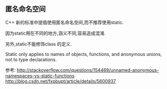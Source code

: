
匿名命名空间
-----------

C++ 新的标准中提倡使用匿名命名空间,而不推荐使用static.

因为static用在不同的地方,涵义不同,容易造成混淆.

另外,static不能修饰class 的定义.

Static only applies to names of objects, functions, and anonymous unions, not to type declarations.

参考:
http://stackoverflow.com/questions/154469/unnamed-anonymous-namespaces-vs-static-functions
http://blog.csdn.net/fxpbupt/article/details/5600937

